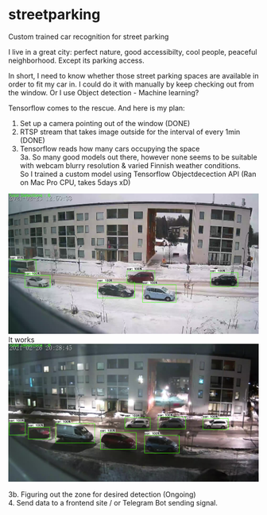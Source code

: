 # streetparking
Custom trained car recognition for street parking

I live in a great city: perfect nature, good accessibilty, cool people, peaceful neighborhood. 
Except its parking access.

In short, I need to know whether those street parking spaces are available in order to fit my car in. I could do it with manually by keep checking out from the window.
Or I use Object detection - Machine learning?



Tensorflow comes to the rescue. And here is my plan:
1. Set up a camera pointing out of the window (DONE)
2. RTSP stream that takes image outside for the interval of every 1min (DONE)
3. Tensorflow reads how many cars occupying the space <br>
3a. So many good models out there, however none seems to be suitable with webcam blurry resolution & varied Finnish weather conditions.<br>
 So I trained a custom model using Tensorflow Objectdecection API (Ran on Mac Pro CPU, takes 5days xD)  <br>
 
 ![alt text](https://github.com/dannykhoai/streetparking/blob/master/snow%20ok.png?raw=true)
 It works <br>
 ![alt text](https://github.com/dannykhoai/streetparking/blob/master/dark%20ok.png?raw=true)

 
3b. Figuring out the zone for desired detection (Ongoing) <br>
4. Send data to a frontend site / or Telegram Bot sending signal.

